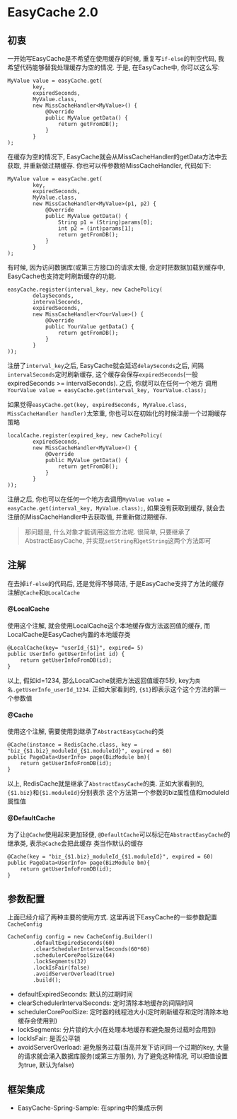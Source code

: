 # EasyCache 2.0

## 初衷
一开始写EasyCache是不希望在使用缓存的时候, 重复写`if-else`的判空代码, 我希望代码能够替我处理缓存为空的情况.
于是, 在EasyCache中, 你可以这么写:

    MyValue value = easyCache.get(
            key,
            expiredSeconds,
            MyValue.class,
            new MissCacheHandler<MyValue>() {
                @Override
                public MyValue getData() {
                    return getFromDB();
                }
            }
    );

在缓存为空的情况下, EasyCache就会从MissCacheHandler的getData方法中去获取, 并重新做过期缓存.
你也可以传参数给MissCacheHandler, 代码如下:

    MyValue value = easyCache.get(
            key,
            expiredSeconds,
            MyValue.class,
            new MissCacheHandler<MyValue>(p1, p2) {
                @Override
                public MyValue getData() {
                    String p1 = (String)params[0];
                    int p2 = (int)params[1];
                    return getFromDB();
                }
            }
    );

有时候, 因为访问数据库(或第三方接口)的请求太慢, 会定时把数据加载到缓存中, EasyCache也支持定时刷新缓存的功能.

    easyCache.register(interval_key, new CachePolicy(
            delaySeconds,
            intervalSeconds,
            expiredSeconds,
            new MissCacheHandler<YourValue>() {
                @Override
                public YourValue getData() {
                    return getFromDB();
                }
            }
    ));

注册了`interval_key`之后, EasyCache就会延迟`delaySeconds`之后, 间隔`intervalSeconds`定时刷新缓存,
这个缓存会保存`expiredSeconds`(一般expiredSeconds >= intervalSeconds). 之后, 你就可以在任何一个地方
调用`YourValue value = easyCache.get(interval_key, YourValue.class);`

如果觉得`easyCache.get(key, expiredSeconds, MyValue.class, MissCacheHandler handler)`太笨重,
你也可以在初始化的时候注册一个过期缓存策略

    localCache.register(expired_key, new CachePolicy(
            expiredSeconds,
            new MissCacheHandler<MyValue>() {
                @Override
                public MyValue getData() {
                    return getFromDB();
                }
            }
    ));

注册之后, 你也可以在任何一个地方去调用`MyValue value = easyCache.get(interval_key, MyValue.class);`,
如果没有获取到缓存, 就会去注册的MissCacheHandler中去获取值, 并重新做过期缓存.

> 那问题是, 什么对象才能调用这些方法呢. 很简单, 只要继承了AbstractEasyCache, 并实现`setString`和`getString`这两个方法即可


## 注解
在去掉`if-else`的代码后, 还是觉得不够简洁, 于是EasyCache支持了方法的缓存注解`@Cache`和`@LocalCache`

#### @LocalCache
使用这个注解, 就会使用LocalCache这个本地缓存做方法返回值的缓存, 而LocalCache是EasyCache内置的本地缓存类

    @LocalCache(key= "userId_{$1}", expired= 5)
    public UserInfo getUserInfo(int id) {
        return getUserInfoFromDB(id);
    }

以上, 假如id=1234, 那么LocalCache就把方法返回值缓存5秒, key为`类名.getUserInfo_userId_1234`. 正如大家看到的,
`{$1}`即表示这个这个方法的第一个参数值

#### @Cache
使用这个注解, 需要使用到继承了`AbstractEasyCache`的类

    @Cache(instance = RedisCache.class, key = "biz_{$1.biz}_moduleId_{$1.moduleId}", expired = 60)
    public PageData<UserInfo> page(BizModule bm){
        return getUserInfoFromDB(id);
    }

以上, RedisCache就是继承了`AbstractEasyCache`的类. 正如大家看到的, `{$1.biz}`和`{$1.moduleId}`分别表示
这个方法第一个参数的biz属性值和moduleId属性值

#### @DefaultCache
为了让`@Cache`使用起来更加轻便, `@DefaultCache`可以标记在`AbstractEasyCache`的继承类, 表示`@Cache`会把此缓存
类当作默认的缓存

    @Cache(key = "biz_{$1.biz}_moduleId_{$1.moduleId}", expired = 60)
    public PageData<UserInfo> page(BizModule bm){
        return getUserInfoFromDB(id);
    }

## 参数配置
上面已经介绍了两种主要的使用方式. 这里再说下EasyCache的一些参数配置`CacheConfig`

    CacheConfig config = new CacheConfig.Builder()
            .defaultExpiredSeconds(60)
            .clearSchedulerIntervalSeconds(60*60)
            .schedulerCorePoolSize(64)
            .lockSegments(32)
            .lockIsFair(false)
            .avoidServerOverload(true)
            .build();

* defaultExpiredSeconds: 默认的过期时间
* clearSchedulerIntervalSeconds: 定时清除本地缓存的间隔时间
* schedulerCorePoolSize: 定时器的线程池大小(定时刷新缓存和定时清除本地缓存会使用到)
* lockSegments: 分片锁的大小(在处理本地缓存和避免服务过载时会用到)
* lockIsFair: 是否公平锁
* avoidServerOverload: 避免服务过载(当高并发下访问同一个过期的key, 大量的请求就会涌入数据库服务(或第三方服务), 为了避免这种情况, 可以把值设置为true, 默认为false)

## 框架集成

* EasyCache-Spring-Sample: 在spring中的集成示例
